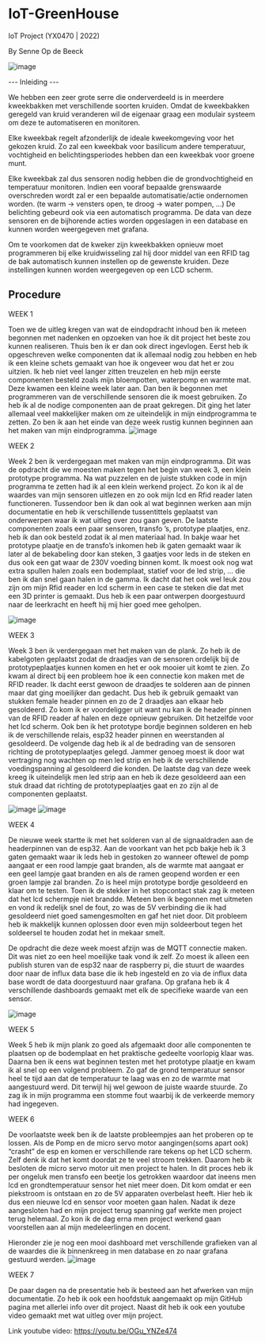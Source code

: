 # IoT-GreenHouse

IoT Project (YX0470 | 2022)

By Senne Op de Beeck


![image](https://user-images.githubusercontent.com/100275526/171277205-1b145003-5639-4eae-8c50-a66960d09802.png)


--- Inleiding ---

We hebben een zeer grote serre die onderverdeeld is in meerdere kweekbakken met verschillende soorten kruiden. Omdat de kweekbakken geregeld van kruid veranderen wil de eigenaar graag een modulair systeem om deze te automatiseren en monitoren.

Elke kweekbak regelt afzonderlijk de ideale kweekomgeving voor het gekozen kruid. Zo zal een kweekbak voor basilicum andere temperatuur, vochtigheid en belichtingsperiodes hebben dan een kweekbak voor groene munt. 

Elke kweekbak zal dus sensoren nodig hebben die de grondvochtigheid en temperatuur monitoren. Indien een vooraf bepaalde grenswaarde overschreden wordt zal er een bepaalde automatisatie/actie ondernomen worden. (te warm -> vensters open, te droog -> water pompen, ...)  De belichting gebeurd ook via een automatisch programma. 
De data van deze sensoren en de bijhorende acties worden opgeslagen in een database en kunnen 
worden weergegeven met grafana. 

Om te voorkomen dat de kweker zijn kweekbakken opnieuw moet programmeren bij elke kruidwisseling zal hij door middel van een RFID tag de bak automatisch kunnen instellen op de gewenste kruiden. Deze instellingen kunnen worden weergegeven op een LCD scherm.


Procedure
-----------------------------------------------------------------------------------------------------------------------------------------------------------------------
WEEK 1

Toen we de uitleg kregen van wat de eindopdracht inhoud ben ik meteen begonnen met nadenken en opzoeken van hoe ik dit project het beste zou kunnen realiseren. Thuis ben ik er dan ook direct ingevlogen. Eerst heb ik opgeschreven welke componenten dat ik allemaal nodig zou hebben en heb ik een kleine schets gemaakt van hoe ik ongeveer wou dat het er zou uitzien. 
Ik heb niet veel langer zitten treuzelen en heb mijn eerste componenten besteld zoals mijn bloempotten, waterpomp en warmte mat. Deze kwamen een kleine week later aan. Dan ben ik begonnen met programmeren van de verschillende sensoren die ik moest gebruiken. Zo heb ik al de nodige componenten aan de praat gekregen. Dit ging het later allemaal veel makkelijker maken om ze uiteindelijk in mijn eindprogramma te zetten. Zo ben ik aan het einde van deze week rustig kunnen beginnen aan het maken van mijn eindprogramma. ![image](https://user-images.githubusercontent.com/100275526/170356357-856b8fe1-6f5e-4b42-b18d-e174c75eb2d0.png)


WEEK 2

Week 2 ben ik verdergegaan met maken van mijn eindprogramma. Dit was de opdracht die we moesten maken tegen het begin van week 3, een klein prototype programma. Na wat puzzelen en de juiste stukken code in mijn programma te zetten had ik al een klein werkend project. Zo kon ik al de waardes van mijn sensoren uitlezen en zo ook mijn lcd en Rfid reader laten functioneren.
Tussendoor ben ik dan ook al wat beginnen werken aan mijn documentatie en heb ik verschillende tussentittels geplaatst van onderwerpen waar ik wat uitleg over zou gaan geven. De laatste componenten zoals een paar sensoren, transfo ’s, prototype plaatjes, enz. heb ik dan ook besteld zodat ik al men materiaal had.
In bakje waar het prototype plaatje en de transfo’s inkomen heb ik gaten gemaakt waar ik later al de bekabeling door kan steken, 3 gaatjes voor leds in de steken en dus ook een gat waar de 230V voeding binnen komt. Ik moest ook nog wat extra spullen halen zoals een bodemplaat, statief voor de led strip, … die ben ik dan snel gaan halen in de gamma. 
Ik dacht dat het ook wel leuk zou zijn om mijn Rfid reader en lcd scherm in een case te steken die dat met een 3D printer is gemaakt. Dus heb ik een paar ontwerpen doorgestuurd naar de leerkracht en heeft hij mij hier goed mee geholpen.

![image](https://user-images.githubusercontent.com/100275526/171844006-f3ad1be3-768d-4340-9787-576edbba359c.png)


WEEK 3

Week 3 ben ik verdergegaan met het maken van de plank. Zo heb ik de kabelgoten geplaatst zodat de draadjes van de sensoren ordelijk bij de prototypeplaatjes kunnen komen en het er ook mooier uit komt te zien. Zo kwam al direct bij een probleem hoe ik een connectie kon maken met de RFID reader. Ik dacht eerst gewoon de draadjes te solderen aan de pinnen maar dat ging moeilijker dan gedacht. Dus heb ik gebruik gemaakt van stukken female header pinnen en zo de 2 draadjes aan elkaar heb gesoldeerd. Zo kom ik er voordeligger uit want nu kan ik de header pinnen van de RFID reader af halen en deze opnieuw gebruiken. 
Dit hetzelfde voor het lcd scherm. Ook ben ik het prototype bordje beginnen solderen en heb ik de verschillende relais, esp32 header pinnen en weerstanden al gesoldeerd. 
De volgende dag heb ik al de bedrading van de sensoren richting de prototypeplaatjes gelegd. Jammer genoeg moest ik door wat vertraging nog wachten op men led strip en heb ik de verschillende voedingspanning al gesoldeerd die konden. De laatste dag van deze week kreeg ik uiteindelijk men led strip aan en heb ik deze gesoldeerd aan een stuk draad dat richting de prototypeplaatjes gaat en zo zijn al de componenten geplaatst. 

![image](https://user-images.githubusercontent.com/100275526/171844046-e7a1d191-1748-4a8d-842e-ecb6da7db3da.png)
![image](https://user-images.githubusercontent.com/100275526/171844056-13899954-08f4-4521-95e2-1985fe1e6f00.png)



WEEK 4

De nieuwe week startte ik met het solderen van al de signaaldraden aan de headerpinnen van de esp32. Aan de voorkant van het pcb bakje heb ik 3 gaten gemaakt waar ik leds heb in gestoken zo wanneer oftewel de pomp aangaat er een rood lampje gaat branden, als de warmte mat aangaat er een geel lampje gaat branden en als de ramen geopend worden er een groen lampje zal branden. Zo is heel mijn prototype bordje gesoldeerd en klaar om te testen. Toen ik de stekker in het stopcontact stak zag ik meteen dat het lcd schermpje niet brandde. Meteen ben ik begonnen met uitmeten en vond ik redelijk snel de fout, zo was de 5V verbinding die ik had gesoldeerd niet goed samengesmolten en gaf het niet door. Dit probleem heb ik makkelijk kunnen oplossen door even mijn soldeerbout tegen het soldeersel te houden zodat het in mekaar smelt.

De opdracht die deze week moest afzijn was de MQTT connectie maken. Dit was niet zo een heel moeilijke taak vond ik zelf. Zo moest ik alleen een publish sturen van de esp32 naar de raspberry pi, die stuurt de waardes door naar de influx data base die ik heb ingesteld en zo via de influx data base wordt de data doorgestuurd naar grafana. Op grafana heb ik 4 verschillende dashboards gemaakt met elk de specifieke waarde van een sensor.

![image](https://user-images.githubusercontent.com/100275526/171844083-981cd1b9-fb2c-4e03-9482-ffcc521be2d0.png)


WEEK 5

Week 5 heb ik mijn plank zo goed als afgemaakt door alle componenten te plaatsen op de bodemplaat en het praktische gedeelte voorlopig klaar was. Daarna ben ik eens wat beginnen testen met het prototype plaatje en kwam ik al snel op een volgend probleem. Zo gaf de grond temperatuur sensor heel te tijd aan dat de temperatuur te laag was en zo de warmte mat aangestuurd werd. Dit terwijl hij wel gewoon de juiste waarde stuurde. Zo zag ik in mijn programma een stomme fout waarbij ik de verkeerde memory had ingegeven. 


WEEK 6

De voorlaatste week ben ik de laatste probleempjes aan het proberen op te lossen. Als de Pomp en de micro servo motor aangingen(soms apart ook) “crasht” de esp en komen er verschillende rare tekens op het LCD scherm. Zelf denk ik dat het komt doordat ze te veel stroom trekken. Daarom heb ik besloten de micro servo motor uit men project te halen. In dit proces heb ik per ongeluk men transfo een beetje los getrokken waardoor dat ineens men lcd en grondtemperatuur sensor het niet meer doen. Dit kom omdat er een piekstroom is ontstaan en zo de 5V apparaten overbelast heeft. Hier heb ik dus een nieuwe lcd en sensor voor moeten gaan halen. Nadat ik deze aangesloten had en mijn project terug spanning gaf werkte men project terug helemaal. Zo kon ik de dag erna men project werkend gaan voorstellen aan al mijn medeleerlingen en docent.

Hieronder zie je nog een mooi dashboard met verschillende grafieken van al de waardes die ik binnenkreeg in men database en zo naar grafana gestuurd werden.
![image](https://user-images.githubusercontent.com/100275526/171844117-7222ab80-b68c-4428-b68e-81425a950e9f.png)


WEEK 7

De paar dagen na de presentatie heb ik besteed aan het afwerken van mijn documentatie. Zo heb ik ook een hoofdstuk aangemaakt op mijn GitHub pagina met allerlei info over dit project. Naast dit heb ik ook een youtube video gemaakt met wat uitleg over mijn project.

Link youtube video: https://youtu.be/OGu_YNZe474








